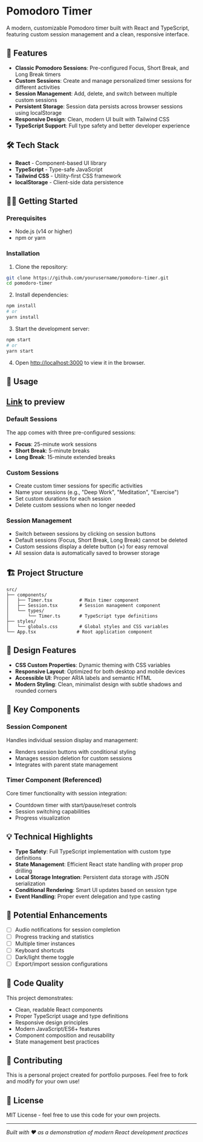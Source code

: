 # Pomodoro Timer

A modern, customizable Pomodoro timer built with React and TypeScript, featuring custom session management and a clean, responsive interface.

## 🚀 Features

- **Classic Pomodoro Sessions**: Pre-configured Focus, Short Break, and Long Break timers
- **Custom Sessions**: Create and manage personalized timer sessions for different activities
- **Session Management**: Add, delete, and switch between multiple custom sessions
- **Persistent Storage**: Session data persists across browser sessions using localStorage
- **Responsive Design**: Clean, modern UI built with Tailwind CSS
- **TypeScript Support**: Full type safety and better developer experience

## 🛠️ Tech Stack

- **React** - Component-based UI library
- **TypeScript** - Type-safe JavaScript
- **Tailwind CSS** - Utility-first CSS framework
- **localStorage** - Client-side data persistence

## 🏃‍♂️ Getting Started

### Prerequisites

- Node.js (v14 or higher)
- npm or yarn

### Installation

1. Clone the repository:

```bash
git clone https://github.com/yourusername/pomodoro-timer.git
cd pomodoro-timer
```

2. Install dependencies:

```bash
npm install
# or
yarn install
```

3. Start the development server:

```bash
npm start
# or
yarn start
```

4. Open [http://localhost:3000](http://localhost:3000) to view it in the browser.

## 📱 Usage

## [Link](https://pomodoro-timer-flame-psi.vercel.app/) to preview

### Default Sessions

The app comes with three pre-configured sessions:

- **Focus**: 25-minute work sessions
- **Short Break**: 5-minute breaks
- **Long Break**: 15-minute extended breaks

### Custom Sessions

- Create custom timer sessions for specific activities
- Name your sessions (e.g., "Deep Work", "Meditation", "Exercise")
- Set custom durations for each session
- Delete custom sessions when no longer needed

### Session Management

- Switch between sessions by clicking on session buttons
- Default sessions (Focus, Short Break, Long Break) cannot be deleted
- Custom sessions display a delete button (×) for easy removal
- All session data is automatically saved to browser storage

## 🏗️ Project Structure

```
src/
├── components/
│   ├── Timer.tsx          # Main timer component
│   ├── Session.tsx        # Session management component
│   └── types/
│       └── Timer.ts       # TypeScript type definitions
├── styles/
│   └── globals.css        # Global styles and CSS variables
└── App.tsx               # Root application component
```

## 🎨 Design Features

- **CSS Custom Properties**: Dynamic theming with CSS variables
- **Responsive Layout**: Optimized for both desktop and mobile devices
- **Accessible UI**: Proper ARIA labels and semantic HTML
- **Modern Styling**: Clean, minimalist design with subtle shadows and rounded corners

## 🧪 Key Components

### Session Component

Handles individual session display and management:

- Renders session buttons with conditional styling
- Manages session deletion for custom sessions
- Integrates with parent state management

### Timer Component (Referenced)

Core timer functionality with session integration:

- Countdown timer with start/pause/reset controls
- Session switching capabilities
- Progress visualization

## 💡 Technical Highlights

- **Type Safety**: Full TypeScript implementation with custom type definitions
- **State Management**: Efficient React state handling with proper prop drilling
- **Local Storage Integration**: Persistent data storage with JSON serialization
- **Conditional Rendering**: Smart UI updates based on session type
- **Event Handling**: Proper event delegation and type casting

## 🚀 Potential Enhancements

- [ ] Audio notifications for session completion
- [ ] Progress tracking and statistics
- [ ] Multiple timer instances
- [ ] Keyboard shortcuts
- [ ] Dark/light theme toggle
- [ ] Export/import session configurations

## 📝 Code Quality

This project demonstrates:

- Clean, readable React components
- Proper TypeScript usage and type definitions
- Responsive design principles
- Modern JavaScript/ES6+ features
- Component composition and reusability
- State management best practices

## 🤝 Contributing

This is a personal project created for portfolio purposes. Feel free to fork and modify for your own use!

## 📄 License

MIT License - feel free to use this code for your own projects.

---

_Built with ❤️ as a demonstration of modern React development practices_

